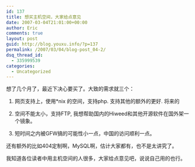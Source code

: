 ```yaml
---
id: 137
title: 想买主机空间，大家给点意见
date: 2007-03-04T21:01:00+00:00
author: Eric
comments: true
layout: post
guid: http://blog.youxu.info/?p=137
permalink: /2007/03/04/blog-post_04-2/
dsq_thread_id:
  - 335999539
categories:
  - Uncategorized
---
```

想了几个月了，最近下决心要买了。大致的需求就三个：

1. 网页支持上，使用*nix 的空间，支持php. 支持其他的额外的更好. 将来的

2. 空间不能太小，支持FTP, 我想帮助国内的Hiweed和其他开源软件在国外架一个镜象。

3. 短时间之内被GFW搞的可能性小一点，中国的访问顺利一点。

还有额外的比如404定制啊，MySQL啊，估计大家都有，也不是太讲究了。

我知道各位读者中用主机空间的人很多，大家给点意见吧，说说自己用的也行。